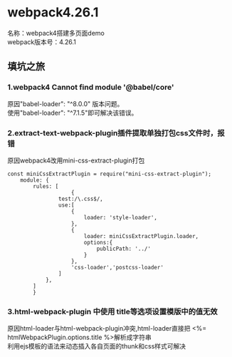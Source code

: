 # webpack4.26.1

名称：webpack4搭建多页面demo  
webpack版本号：4.26.1  


## 填坑之旅  

### 1.webpack4 Cannot find module '@babel/core'  

原因"babel-loader": "^8.0.0" 版本问题。   
使用"babel-loader": "^7.1.5"即可解决该错误。  


### 2.extract-text-webpack-plugin插件提取单独打包css文件时，报错  

原因webpack4改用mini-css-extract-plugin打包  

```
const miniCssExtractPlugin = require("mini-css-extract-plugin");
    module: {
        rules: [
                    {
                test:/\.css$/,
                use:[
                    {
                        loader: 'style-loader',
                    },
                    {
                        loader: miniCssExtractPlugin.loader,
                        options:{
                            publicPath: '../'
                        }
                    },
                    'css-loader','postcss-loader'
                ]
            },
        ]
        }

```


### 3.html-webpack-plugin 中使用 title等选项设置模版中的值无效  

原因html-loader与html-webpack-plugin冲突,html-loader直接把 <%= htmlWebpackPlugin.options.title %>解析成字符串  
利用ejs模板的语法来动态插入各自页面的thunk和css样式可解决  
